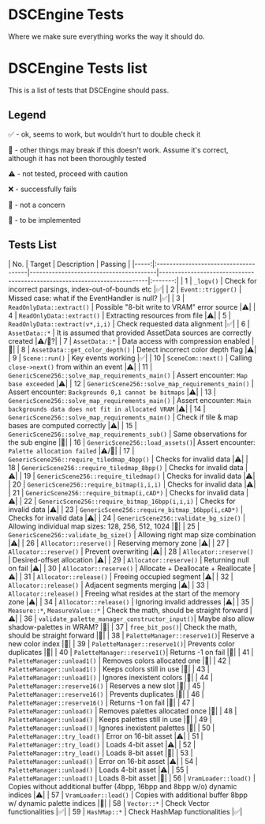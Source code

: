# DSCEngine Tests

Where we make sure everything works the way it should do.

# DSCEngine Tests list

This is a list of tests that DSCEngine should pass.

## Legend

✅ - ok, seems to work, but wouldn't hurt to double check it

🍦 - other things may break if this doesn't work. Assume it's correct, although it has not been thoroughly tested

⚠️ - not tested, proceed with caution

❌ - successfully fails

🔵 - not a concern

🔸 - to be implemented

## Tests List

| No.  | Target                                 | Description                                                              | Passing |
|-----:|:-------------------------------------|----------------------------------------|--------------------------------------------------------------------------|:-------:|
|    1 | `_logv()`                              | Check for incorrect parsings, index-out-of-bounds etc                    |✅| 
|    2 | `Event::trigger()`                     | Missed case: what if the EventHandler is null?                           |✅| 
|    3 | `ReadOnlyData::extract()`              | Possible "8-bit write to VRAM" error source                              |⚠️| 
|    4 | `ReadOnlyData::extract()`              | Extracting resources from file                                           |⚠️| 
|    5 | `ReadOnlyData::extract(v*,i,i)`        | Check requested data alignment                                           |✅| 
|    6 | `AssetData::*`                         | It is assumed that provided AssetData sources are correctly created      |⚠️/🔵?| 
|    7 | `AssetData::*`                         | Data access with compression enabled                                     |🔸| 
|    8 | `AssetData::get_color_depth()`         | Detect incorrect color depth flag                                        |⚠️|
|    9 | `Scene::run()`                         | Key events working                                                       |✅|
|   10 | `SceneCom::next()`                     | Calling `close->next()` from within an event                             |⚠️|
|   11 | `GenericScene256::solve_map_requirements_main()` | Assert encounter: `Map base exceeded`                                    |⚠️|
|   12 | `GenericScene256::solve_map_requirements_main()` | Assert encounter: `Backgrounds 0,1 cannot be bitmaps`                    |⚠️|
|   13 | `GenericScene256::solve_map_requirements_main()` | Assert encounter: `Main backgrounds data does not fit in allocated VRAM` |⚠️|
|   14 | `GenericScene256::solve_map_requirements_main()` | Check if tile & map bases are computed correctly                         |⚠️|
|   15 | `GenericScene256::solve_map_requirements_sub()`  | Same observations for the sub engine                                     |🔸|
|   16 | `GenericScene256::load_assets()`| Assert encounter: `Palette allocation failed`                                             |⚠️/🔸|
|   17 | `GenericScene256::require_tiledmap_4bpp()` | Checks for invalid data                                                    |⚠️|
|   18 | `GenericScene256::require_tiledmap_8bpp()` | Checks for invalid data                                                    |⚠️|
|   19 | `GenericScene256::require_tiledmap()` | Checks for invalid data                                                         |⚠️|
|   20 | `GenericScene256::require_bitmap(i,i,i)` | Checks for invalid data                                                      |⚠️|
|   21 | `GenericScene256::require_bitmap(i,cAD*)` | Checks for invalid data                                                     |⚠️|
|   22 | `GenericScene256::require_bitmap_16bpp(i,i,i)` | Checks for invalid data                                                |⚠️|
|   23 | `GenericScene256::require_bitmap_16bpp(i,cAD*)` | Checks for invalid data                                               |⚠️|
|   24 | `GenericScene256::validate_bg_size()`           | Allowing individual map sizes: 128, 256, 512, 1024                    |🍦|
|   25 | `GenericScene256::validate_bg_size()`           | Allowing right map size combination                                   |⚠️|
|   26 | `Allocator::reserve()`           | Reserving memory zone                                                                |⚠️|
|   27 | `Allocator::reserve()`           | Prevent overwriting                                                                  |⚠️|
|   28 | `Allocator::reserve()`           | Desired-offset allocation                                                            |⚠️|
|   29 | `Allocator::reserve()`           | Returning null on fail                                                               |⚠️|
|   30 | `Allocator::reserve()`           | Allocate + Deallocate + Reallocate                                                   |⚠️|
|   31 | `Allocator::release()`           | Freeing occupied segment                                                             |⚠️|
|   32 | `Allocator::release()`           | Adjacent segments merging                                                            |⚠️|
|   33 | `Allocator::release()`           | Freeing what resides at the start of the memory zone                                 |⚠️|
|   34 | `Allocator::release()`           | Ignoring invalid addresses                                                           |⚠️|
|   35 | `Measure::*`, `MeasureValue::*`  | Check the math, should be straight forward                                           |⚠️|
|   36 | `validate_palette_manager_constructor_input()`| Maybe also allow shadow-palettes in WRAM?   |🔸|
|   37 | `free_bit_pos()`| Check the math, should be straight forward                                                            |🍦|
|   38 | `PaletteManager::reserve1()`| Reserve a new color index                                                                 |🍦|
|   39 | `PaletteManager::reserve1()`| Prevents color duplicates                                                                 |🍦|
|   40 | `PaletteManager::reserve1()`| Returns -1 on fail                                                                        |🍦|
|   41 | `PaletteManager::unload1()` | Removes colors allocated one                                                              |🍦|
|   42 | `PaletteManager::unload1()` | Keeps colors still in use                                                                 |🍦|
|   43 | `PaletteManager::unload1()` | Ignores inexistent colors                                                                 |🍦|
|   44 | `PaletteManager::reserve16()` | Reserves a new slot                                                                     |🍦|
|   45 | `PaletteManager::reserve16()` | Prevents duplicates                                                                     |🍦|
|   46 | `PaletteManager::reserve16()` | Returns -1 on fail                                                                      |🍦|
|   47 | `PaletteManager::unload()`    | Removes palettes allocated once                                                         |🍦|
|   48 | `PaletteManager::unload()`    | Keeps palettes still in use                                                             |🍦|
|   49 | `PaletteManager::unload()`    | Ignores inexistent palettes                                                             |🍦|
|   50 | `PaletteManager::try_load()`  | Error on 16-bit asset                                                                   |⚠️|
|   51 | `PaletteManager::try_load()`  | Loads 4-bit asset                                                                       |⚠️|
|   52 | `PaletteManager::try_load()`  | Loads 8-bit asset                                                                       |🍦|
|   53 | `PaletteManager::unload()`    | Error on 16-bit asset                                                                   |⚠️|
|   54 | `PaletteManager::unload()`    | Loads 4-bit asset                                                                       |⚠️|
|   55 | `PaletteManager::unload()`    | Loads 8-bit asset                                                                       |🍦|
|   56 | `VramLoader::load()`          | Copies without additional buffer (4bpp, 16bpp and 8bpp w/o) dynamic indices             |⚠️|
|   57 | `VramLoader::load()`          | Copies with additional buffer 8bpp w/ dynamic palette indices                           |🍦|
|   58 | `Vector::*`          | Check Vector functionalities                          |✅|
|   59 | `HashMap::*`         | Check HashMap functionalities                          |✅|
